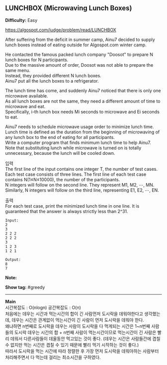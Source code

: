 ## LUNCHBOX (Microwaving Lunch Boxes)

**Difficulty:** Easy

https://algospot.com/judge/problem/read/LUNCHBOX

After suffering from the deficit in summer camp, Ainu7 decided to supply lunch boxes instead of eating outside for Algospot.com winter camp. <br/>

He contacted the famous packed lunch company "Doosot" to prepare N lunch boxes for N participants. <br/>
Due to the massive amount of order, Doosot was not able to prepare the same menu. <br/>
Instead, they provided different N lunch boxes. <br/>
Ainu7 put all the lunch boxes to a refrigerator. <br/>

The lunch time has come, and suddenly Ainu7 noticed that there is only one microwave available. <br/>
As all lunch boxes are not the same, they need a different amount of time to microwave and eat. <br/>
Specifically, i-th lunch box needs Mi seconds to microwave and Ei seconds to eat.

Ainu7 needs to schedule microwave usage order to minimize lunch time. <br/>
Lunch time is defined as the duration from the beginning of microwaving of any lunch box to the end of eating for all participants. <br/>
Write a computer program that finds minimum lunch time to help Ainu7. <br/>
Note that substituting lunch while microwave is turned on is totally unnecessary, because the lunch will be cooled down. <br/>

입력 <br/>
The first line of the input contains one integer T, the number of test cases. <br/>
Each test case consists of three lines. The first line of each test case contains N(1≤N≤10000), the number of the participants. <br/>
N integers will follow on the second line. They represent M1, M2, ⋯, MN. <br/>
Similarly, N integers will follow on the third line, representing E1, E2, ⋯, EN. <br/>

출력 <br/>
For each test case, print the minimized lunch time in one line. It is guaranteed that the answer is always strictly less than 2^31.

```
Input:
2
3
2 2 2
2 2 2
3
1 2 3
1 2 1

Output: 
8
7
```

**Note:**

**Show tag:** \#greedy

------------------------------------

**Main** <br/>
시간복잡도 : O(nlogn) 공간복잡도 : O(n) <br/>
처음에는 데우는 시간과 먹는시간의 합이 긴 사람먼저 도시락을 데워야한다고 생각했는데, 데우는 시간은 관계없이 먹는시간이 긴 사람이 먼저 도시락을 데워야 한다. <br/>
왜냐하면 n번째로 도시락을 데우는 사람이 도시락을 다 먹게되는 시간은 1~n번째 사람들의 도시락 데우는 시간의 합 + n번째 사람이 먹는시간이므로 먹는시간이 긴 사람은 빨리 데워서 다른사람들이 데울동안 먹고있는 것이 좋다. (데우는 시간은 사람들간에 겹칠 수 없지만 먹는 시간은 겹칠 수 있기 때문에 빨리 먹기 시작하는 것이 좋다.) <br/>
따라서 도시락을 먹는 시간에 따라 정렬한 후 가장 먼저 도시락을 데워야하는 사람부터 처리해주면서 다 먹는데 걸리는 최소시간을 구하였다.